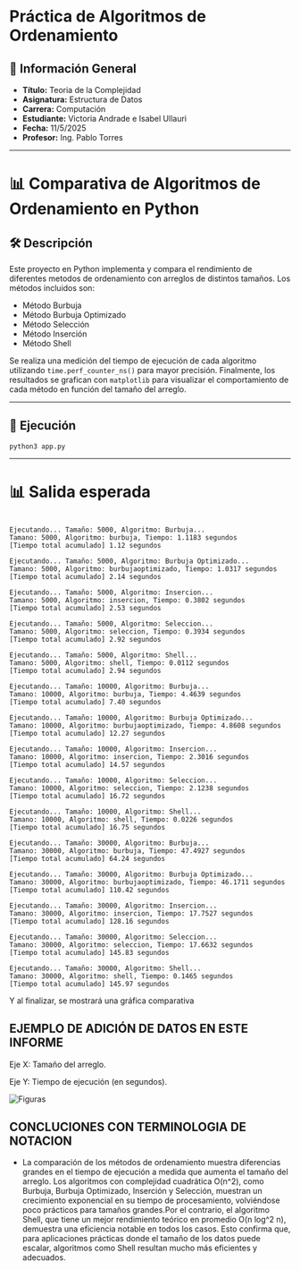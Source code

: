 # Práctica de Algoritmos de Ordenamiento

## 📌 Información General

- **Título:** Teoria de la Complejidad
- **Asignatura:** Estructura de Datos
- **Carrera:** Computación
- **Estudiante:** Victoria Andrade e Isabel Ullauri
- **Fecha:** 11/5/2025
- **Profesor:** Ing. Pablo Torres

---
# 📊 Comparativa de Algoritmos de Ordenamiento en Python

## 🛠️ Descripción

Este proyecto en Python implementa y compara el rendimiento de diferentes metodos de ordenamiento con arreglos de distintos tamaños. Los métodos incluidos son:

- Método Burbuja
- Método Burbuja Optimizado
- Método Selección
- Método Inserción
- Método Shell

Se realiza una medición del tiempo de ejecución de cada algoritmo utilizando `time.perf_counter_ns()` para mayor precisión. Finalmente, los resultados se grafican con `matplotlib` para visualizar el comportamiento de cada método en función del tamaño del arreglo.

---

## 🚀 Ejecución

`python3 app.py`

---

# 📊 Salida esperada
```plaintext

Ejecutando... Tamaño: 5000, Algoritmo: Burbuja...
Tamano: 5000, Algoritmo: burbuja, Tiempo: 1.1183 segundos
[Tiempo total acumulado] 1.12 segundos

Ejecutando... Tamaño: 5000, Algoritmo: Burbuja Optimizado...
Tamano: 5000, Algoritmo: burbujaoptimizado, Tiempo: 1.0317 segundos
[Tiempo total acumulado] 2.14 segundos

Ejecutando... Tamaño: 5000, Algoritmo: Insercion...
Tamano: 5000, Algoritmo: insercion, Tiempo: 0.3802 segundos
[Tiempo total acumulado] 2.53 segundos

Ejecutando... Tamaño: 5000, Algoritmo: Seleccion...
Tamano: 5000, Algoritmo: seleccion, Tiempo: 0.3934 segundos
[Tiempo total acumulado] 2.92 segundos

Ejecutando... Tamaño: 5000, Algoritmo: Shell...
Tamano: 5000, Algoritmo: shell, Tiempo: 0.0112 segundos
[Tiempo total acumulado] 2.94 segundos

Ejecutando... Tamaño: 10000, Algoritmo: Burbuja...
Tamano: 10000, Algoritmo: burbuja, Tiempo: 4.4639 segundos
[Tiempo total acumulado] 7.40 segundos

Ejecutando... Tamaño: 10000, Algoritmo: Burbuja Optimizado...
Tamano: 10000, Algoritmo: burbujaoptimizado, Tiempo: 4.8608 segundos
[Tiempo total acumulado] 12.27 segundos

Ejecutando... Tamaño: 10000, Algoritmo: Insercion...
Tamano: 10000, Algoritmo: insercion, Tiempo: 2.3016 segundos
[Tiempo total acumulado] 14.57 segundos

Ejecutando... Tamaño: 10000, Algoritmo: Seleccion...
Tamano: 10000, Algoritmo: seleccion, Tiempo: 2.1238 segundos
[Tiempo total acumulado] 16.72 segundos

Ejecutando... Tamaño: 10000, Algoritmo: Shell...
Tamano: 10000, Algoritmo: shell, Tiempo: 0.0226 segundos
[Tiempo total acumulado] 16.75 segundos

Ejecutando... Tamaño: 30000, Algoritmo: Burbuja...
Tamano: 30000, Algoritmo: burbuja, Tiempo: 47.4927 segundos
[Tiempo total acumulado] 64.24 segundos

Ejecutando... Tamaño: 30000, Algoritmo: Burbuja Optimizado...
Tamano: 30000, Algoritmo: burbujaoptimizado, Tiempo: 46.1711 segundos
[Tiempo total acumulado] 110.42 segundos

Ejecutando... Tamaño: 30000, Algoritmo: Insercion...
Tamano: 30000, Algoritmo: insercion, Tiempo: 17.7527 segundos
[Tiempo total acumulado] 128.16 segundos

Ejecutando... Tamaño: 30000, Algoritmo: Seleccion...
Tamano: 30000, Algoritmo: seleccion, Tiempo: 17.6632 segundos
[Tiempo total acumulado] 145.83 segundos

Ejecutando... Tamaño: 30000, Algoritmo: Shell...
Tamano: 30000, Algoritmo: shell, Tiempo: 0.1465 segundos
[Tiempo total acumulado] 145.97 segundos
```

Y al finalizar, se mostrará una gráfica comparativa




## EJEMPLO DE ADICIÓN DE DATOS EN ESTE INFORME

Eje X: Tamaño del arreglo.

Eje Y: Tiempo de ejecución (en segundos).

![Figuras](figuras.png)


##  CONCLUCIONES CON TERMINOLOGIA DE NOTACION 

 - La comparación de los métodos de ordenamiento muestra diferencias grandes en el tiempo de ejecución a medida que aumenta el tamaño del arreglo. Los algoritmos con complejidad cuadrática O(n^2), como Burbuja, Burbuja Optimizado, Inserción y Selección, muestran un crecimiento exponencial en su tiempo de procesamiento, volviéndose poco prácticos para tamaños grandes.Por el contrario, el algoritmo Shell, que tiene un mejor rendimiento teórico en promedio O(n log^2 n), demuestra una eficiencia notable en todos los casos. Esto confirma que, para aplicaciones prácticas donde el tamaño de los datos puede escalar, algoritmos como Shell resultan mucho más eficientes y adecuados. 

